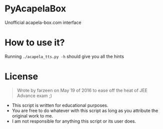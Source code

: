 # PyAcapelaBox
Unofficial acapela-box.com interface

# How to use it?
Running `./acapela_tts.py -h` should give you all the hints

# License
  > Wrote by farzeen on May 19 of 2016 to ease off the heat of JEE Advance exam ;)
  
  * This script is written for educational purposes.
  * You are free to do whatever with this script
    as long as you attribute the original work to me.
  * I am not responsible for anything this script or its user does.
